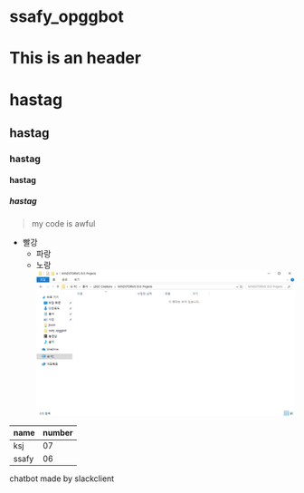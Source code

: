 # ssafy_opggbot

This is an header
=================

# hastag
## hastag
### hastag
#### hastag
##### hastag

> my code is awful
* 빨강
  * 파랑
   * 노랑
![](https://github.com/kim-sung-joong/ssafy_opggbot/blob/master/capture.PNG?raw=true)

| name | number |
|------|--------|
| ksj  |   07   |
| ssafy|   06   |


chatbot made by slackclient
